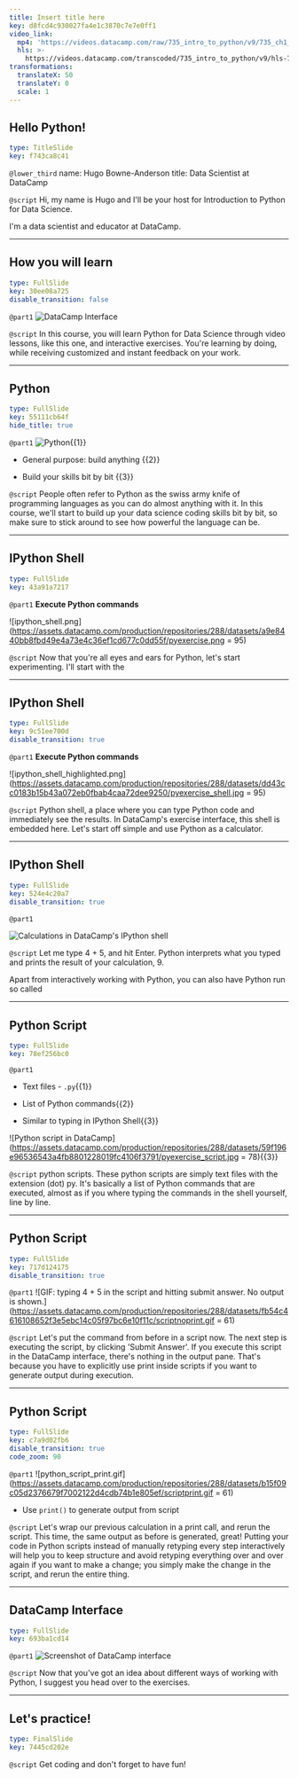 ```yaml
---
title: Insert title here
key: d8fcd4c930027fa4e1c3870c7e7e0ff1
video_link:
  mp4: 'https://videos.datacamp.com/raw/735_intro_to_python/v9/735_ch1_1.mp4'
  hls: >-
    https://videos.datacamp.com/transcoded/735_intro_to_python/v9/hls-735_ch1_1.master.m3u8
transformations:
  translateX: 50
  translateY: 0
  scale: 1
---
```


## Hello Python!

```yaml
type: TitleSlide
key: f743ca8c41
```

`@lower_third`
name: Hugo Bowne-Anderson
title: Data Scientist at DataCamp

`@script`
Hi, my name is Hugo and I'll be your host for Introduction to Python for Data Science.

I'm a data scientist and educator at DataCamp.

---

## How you will learn

```yaml
type: FullSlide
key: 30ee08a725
disable_transition: false
```

`@part1`
![DataCamp Interface](https://assets.datacamp.com/production/repositories/288/datasets/82683930db8b818d1821a60f7b94a68c259f6a45/pydesktop.gif)

`@script`
In this course, you will learn Python for Data Science through video lessons, like this one, and interactive exercises. You're learning by doing, while receiving customized and instant feedback on your work.

---

## Python

```yaml
type: FullSlide
key: 55111cb64f
hide_title: true
```

`@part1`
![Python](https://assets.datacamp.com/production/repositories/288/datasets/ba82e92092483c9304739172285b0955dfd75741/python-logo-master-v3-TM-flattened.png){{1}}

- General purpose: build anything {{2}}

- Build your skills bit by bit {{3}}

`@script`
People often refer to Python as the swiss army knife of programming languages as you can do almost anything with it.
In this course, we'll start to build up your data science coding skills bit by bit, so make sure to stick around to see how powerful the language can be.

---

## IPython Shell

```yaml
type: FullSlide
key: 43a91a7217
```

`@part1`
**Execute Python commands**

![ipython_shell.png](https://assets.datacamp.com/production/repositories/288/datasets/a9e8440bb8fbd49e4a73e4c36ef1cd677c0dd55f/pyexercise.png = 95)

`@script`
Now that you're all eyes and ears for Python, let's start experimenting. I'll start with the

---

## IPython Shell

```yaml
type: FullSlide
key: 9c51ee700d
disable_transition: true
```

`@part1`
**Execute Python commands**

![ipython_shell_highlighted.png](https://assets.datacamp.com/production/repositories/288/datasets/dd43cc0183b15b43a072eb0fbab4caa72dee9250/pyexercise_shell.jpg = 95)

`@script`
Python shell, a place where you can type Python code and immediately see the results. In DataCamp's exercise interface, this shell is embedded here. Let's start off simple and use Python as a calculator.

---

## IPython Shell

```yaml
type: FullSlide
key: 524e4c20a7
disable_transition: true
```

`@part1`
&nbsp;

![Calculations in DataCamp's IPython shell](https://assets.datacamp.com/production/repositories/288/datasets/e7e727de1c59d5e1e7ec383452eca5d82ee83316/shellgif2.gif)

`@script`
Let me type 4 + 5, and hit Enter. Python interprets what you typed and prints the result of your calculation, 9. 

Apart from interactively working with Python, you can also have Python run so called

---

## Python Script

```yaml
type: FullSlide
key: 78ef256bc0
```

`@part1`
- Text files - `.py`{{1}}

- List of Python commands{{2}}

- Similar to typing in IPython Shell{{3}}

![Python script in DataCamp](https://assets.datacamp.com/production/repositories/288/datasets/59f196e96536543a4fb8801228019fc4106f3791/pyexercise_script.jpg = 78){{3}}

`@script`
python scripts. These python scripts are simply text files with the extension (dot) py. It's basically a list of Python commands that are executed, almost as if you where typing the commands in the shell yourself, line by line.

---

## Python Script

```yaml
type: FullSlide
key: 717d124175
disable_transition: true
```

`@part1`
![GIF: typing 4 + 5 in the script and hitting submit answer. No output is shown.](https://assets.datacamp.com/production/repositories/288/datasets/fb54c4616108652f3e5ebc14c05f97bc6e10f11c/scriptnoprint.gif = 61)

`@script`
Let's put the command from before in a script now. The next step is executing the script, by clicking 'Submit Answer'. If you execute this script in the DataCamp interface, there's nothing in the output pane. That's because you have to explicitly use print inside scripts if you want to generate output during execution.

---

## Python Script

```yaml
type: FullSlide
key: c7a9d02fb6
disable_transition: true
code_zoom: 90
```

`@part1`
![python_script_print.gif](https://assets.datacamp.com/production/repositories/288/datasets/b15f09c05d2376679f7002122d4cdb74b1e805ef/scriptprint.gif = 61)

- Use `print()` to generate output from script

`@script`
Let's wrap our previous calculation in a print call, and rerun the script. This time, the same output as before is generated, great! Putting your code in Python scripts instead of manually retyping every step interactively will help you to keep structure and avoid retyping everything over and over again if you want to make a change; you simply make the change in the script, and rerun the entire thing.

---

## DataCamp Interface

```yaml
type: FullSlide
key: 693ba1cd14
```

`@part1`
![Screenshot of DataCamp interface](https://assets.datacamp.com/production/repositories/288/datasets/a9e8440bb8fbd49e4a73e4c36ef1cd677c0dd55f/pyexercise.png)

`@script`
Now that you've got an idea about different ways of working with Python, I suggest you head over to the exercises.

---

## Let's practice!

```yaml
type: FinalSlide
key: 7445cd202e
```

`@script`
Get coding and don't forget to have fun!
